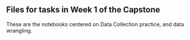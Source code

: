 ## Files for tasks in Week 1 of the Capstone
These are the notebooks centered on Data Collection practice, and data wrangling.
